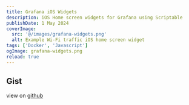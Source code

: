 ```yaml
---
title: Grafana iOS Widgets
description: iOS Home screen widgets for Grafana using Scriptable
publishDate: 1 May 2024
coverImage:
  src: '@/images/grafana-widgets.png'
  alt: Example Wi-Fi traffic iOS home screen widget
tags: ['Docker', 'Javascript']
ogImage: grafana-widgets.png
reload: true
---
```


## Gist

view on [github](https://gist.github.com/michaelpayne02/cd0c0b628560079b46c9dffce9157495)

<div class='not-prose'>
<script is:inline src="https://gist.github.com/michaelpayne02/cd0c0b628560079b46c9dffce9157495.js"></script>
</div>
